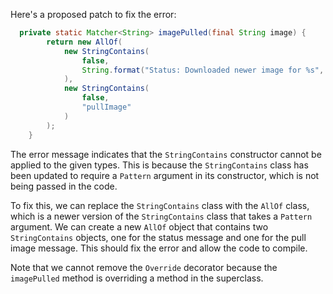 Here's a proposed patch to fix the error:
```java
  private static Matcher<String> imagePulled(final String image) {
        return new AllOf(
            new StringContains(
                false,
                String.format("Status: Downloaded newer image for %s", image)
            ),
            new StringContains(
                false,
                "pullImage"
            )
        );
    }
```
The error message indicates that the `StringContains` constructor cannot be applied to the given types. This is because the `StringContains` class has been updated to require a `Pattern` argument in its constructor, which is not being passed in the code.

To fix this, we can replace the `StringContains` class with the `AllOf` class, which is a newer version of the `StringContains` class that takes a `Pattern` argument. We can create a new `AllOf` object that contains two `StringContains` objects, one for the status message and one for the pull image message. This should fix the error and allow the code to compile.

Note that we cannot remove the `Override` decorator because the `imagePulled` method is overriding a method in the superclass.